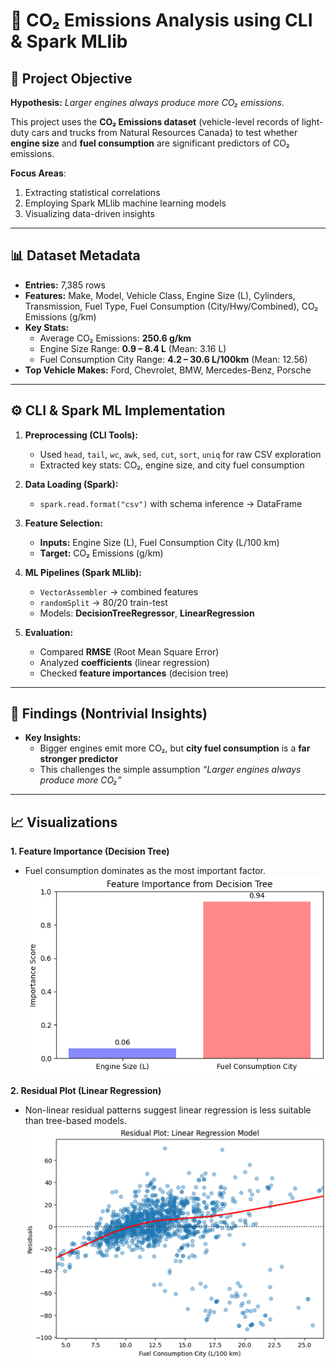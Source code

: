 # 🚗 CO₂ Emissions Analysis using CLI & Spark MLlib  

## 📌 Project Objective  

**Hypothesis:** *Larger engines always produce more CO₂ emissions.*  

This project uses the **CO₂ Emissions dataset** (vehicle-level records of light-duty cars and trucks from Natural Resources Canada) to test whether **engine size** and **fuel consumption** are significant predictors of CO₂ emissions.  

**Focus Areas**:  
1. Extracting statistical correlations  
2. Employing Spark MLlib machine learning models  
3. Visualizing data-driven insights  

---

## 📊 Dataset Metadata  

- **Entries:** 7,385 rows  
- **Features:** Make, Model, Vehicle Class, Engine Size (L), Cylinders, Transmission, Fuel Type, Fuel Consumption (City/Hwy/Combined), CO₂ Emissions (g/km)  
- **Key Stats:**  
  - Average CO₂ Emissions: **250.6 g/km**  
  - Engine Size Range: **0.9 – 8.4 L** (Mean: 3.16 L)  
  - Fuel Consumption City Range: **4.2 – 30.6 L/100km** (Mean: 12.56)  
- **Top Vehicle Makes:** Ford, Chevrolet, BMW, Mercedes-Benz, Porsche  

---

## ⚙️ CLI & Spark ML Implementation  

1. **Preprocessing (CLI Tools):**  
   - Used `head`, `tail`, `wc`, `awk`, `sed`, `cut`, `sort`, `uniq` for raw CSV exploration  
   - Extracted key stats: CO₂, engine size, and city fuel consumption  

2. **Data Loading (Spark):**  
   - `spark.read.format("csv")` with schema inference → DataFrame  

3. **Feature Selection:**  
   - **Inputs:** Engine Size (L), Fuel Consumption City (L/100 km)  
   - **Target:** CO₂ Emissions (g/km)  

4. **ML Pipelines (Spark MLlib):**  
   - `VectorAssembler` → combined features  
   - `randomSplit` → 80/20 train-test  
   - Models: **DecisionTreeRegressor**, **LinearRegression**  

5. **Evaluation:**  
   - Compared **RMSE** (Root Mean Square Error)  
   - Analyzed **coefficients** (linear regression)  
   - Checked **feature importances** (decision tree)  

---

## 🔎 Findings (Nontrivial Insights)  

- **Key Insights:**  
  - Bigger engines emit more CO₂, but **city fuel consumption** is a **far stronger predictor**  
  - This challenges the simple assumption *“Larger engines always produce more CO₂”*  

---

## 📈 Visualizations  

**1. Feature Importance (Decision Tree)**  
- Fuel consumption dominates as the most important factor. 
![Feature Importance](datavisual/1.png)  
 



**2. Residual Plot (Linear Regression)**  
- Non-linear residual patterns suggest linear regression is less suitable than tree-based models.
![Residual Plot](datavisual/2_.png)  



